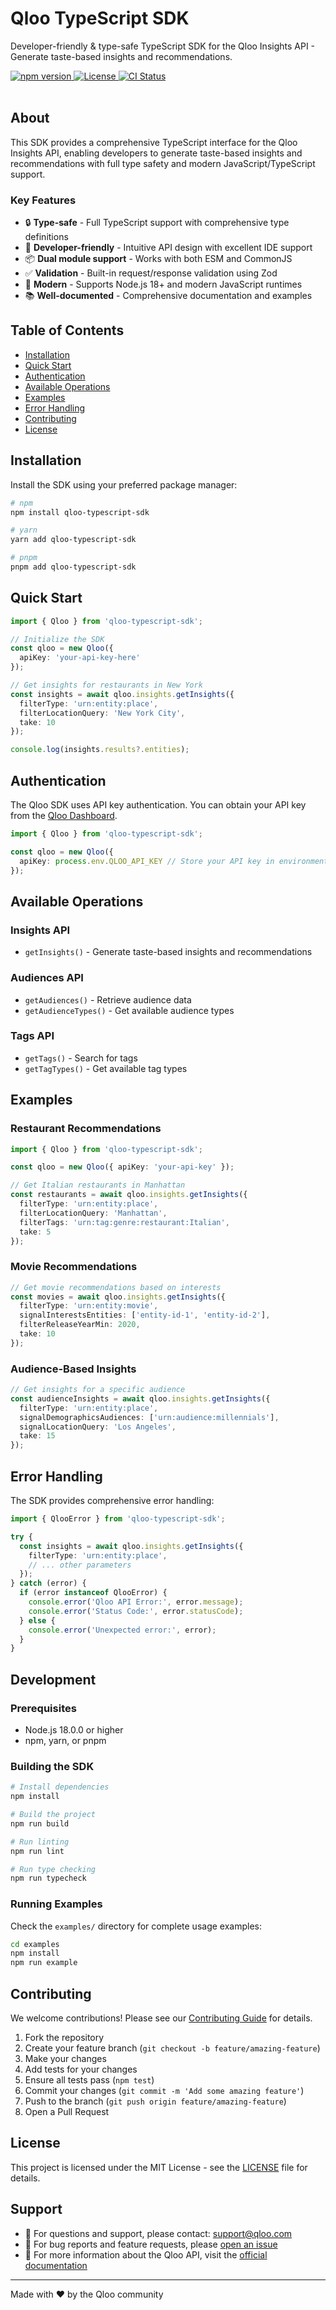 # Qloo TypeScript SDK

Developer-friendly & type-safe TypeScript SDK for the Qloo Insights API - Generate taste-based insights and recommendations.

<div align="left">
    <a href="https://www.npmjs.com/package/qloo-typescript-sdk">
        <img src="https://img.shields.io/npm/v/qloo-typescript-sdk.svg" alt="npm version" />
    </a>
    <a href="https://opensource.org/licenses/MIT">
        <img src="https://img.shields.io/badge/License-MIT-blue.svg" alt="License" />
    </a>
    <a href="https://github.com/yourusername/qloo-typescript-sdk/actions">
        <img src="https://github.com/yourusername/qloo-typescript-sdk/workflows/CI/badge.svg" alt="CI Status" />
    </a>
</div>

<br />

## About

This SDK provides a comprehensive TypeScript interface for the Qloo Insights API, enabling developers to generate taste-based insights and recommendations with full type safety and modern JavaScript/TypeScript support.

### Key Features

- 🔒 **Type-safe** - Full TypeScript support with comprehensive type definitions
- 🎯 **Developer-friendly** - Intuitive API design with excellent IDE support
- 📦 **Dual module support** - Works with both ESM and CommonJS
- ✅ **Validation** - Built-in request/response validation using Zod
- 🚀 **Modern** - Supports Node.js 18+ and modern JavaScript runtimes
- 📚 **Well-documented** - Comprehensive documentation and examples

## Table of Contents

- [Installation](#installation)
- [Quick Start](#quick-start)
- [Authentication](#authentication)
- [Available Operations](#available-operations)
- [Examples](#examples)
- [Error Handling](#error-handling)
- [Contributing](#contributing)
- [License](#license)

## Installation

Install the SDK using your preferred package manager:

```bash
# npm
npm install qloo-typescript-sdk

# yarn
yarn add qloo-typescript-sdk

# pnpm
pnpm add qloo-typescript-sdk
```

## Quick Start

```typescript
import { Qloo } from 'qloo-typescript-sdk';

// Initialize the SDK
const qloo = new Qloo({
  apiKey: 'your-api-key-here'
});

// Get insights for restaurants in New York
const insights = await qloo.insights.getInsights({
  filterType: 'urn:entity:place',
  filterLocationQuery: 'New York City',
  take: 10
});

console.log(insights.results?.entities);
```

## Authentication

The Qloo SDK uses API key authentication. You can obtain your API key from the [Qloo Dashboard](https://dashboard.qloo.com).

```typescript
import { Qloo } from 'qloo-typescript-sdk';

const qloo = new Qloo({
  apiKey: process.env.QLOO_API_KEY // Store your API key in environment variables
});
```

## Available Operations

### Insights API
- `getInsights()` - Generate taste-based insights and recommendations

### Audiences API  
- `getAudiences()` - Retrieve audience data
- `getAudienceTypes()` - Get available audience types

### Tags API
- `getTags()` - Search for tags
- `getTagTypes()` - Get available tag types

## Examples

### Restaurant Recommendations

```typescript
import { Qloo } from 'qloo-typescript-sdk';

const qloo = new Qloo({ apiKey: 'your-api-key' });

// Get Italian restaurants in Manhattan
const restaurants = await qloo.insights.getInsights({
  filterType: 'urn:entity:place',
  filterLocationQuery: 'Manhattan',
  filterTags: 'urn:tag:genre:restaurant:Italian',
  take: 5
});
```

### Movie Recommendations

```typescript
// Get movie recommendations based on interests
const movies = await qloo.insights.getInsights({
  filterType: 'urn:entity:movie',
  signalInterestsEntities: ['entity-id-1', 'entity-id-2'],
  filterReleaseYearMin: 2020,
  take: 10
});
```

### Audience-Based Insights

```typescript
// Get insights for a specific audience
const audienceInsights = await qloo.insights.getInsights({
  filterType: 'urn:entity:place',
  signalDemographicsAudiences: ['urn:audience:millennials'],
  signalLocationQuery: 'Los Angeles',
  take: 15
});
```

## Error Handling

The SDK provides comprehensive error handling:

```typescript
import { QlooError } from 'qloo-typescript-sdk';

try {
  const insights = await qloo.insights.getInsights({
    filterType: 'urn:entity:place',
    // ... other parameters
  });
} catch (error) {
  if (error instanceof QlooError) {
    console.error('Qloo API Error:', error.message);
    console.error('Status Code:', error.statusCode);
  } else {
    console.error('Unexpected error:', error);
  }
}
```

## Development

### Prerequisites

- Node.js 18.0.0 or higher
- npm, yarn, or pnpm

### Building the SDK

```bash
# Install dependencies
npm install

# Build the project
npm run build

# Run linting
npm run lint

# Run type checking
npm run typecheck
```

### Running Examples

Check the `examples/` directory for complete usage examples:

```bash
cd examples
npm install
npm run example
```

## Contributing

We welcome contributions! Please see our [Contributing Guide](CONTRIBUTING.md) for details.

1. Fork the repository
2. Create your feature branch (`git checkout -b feature/amazing-feature`)
3. Make your changes
4. Add tests for your changes
5. Ensure all tests pass (`npm test`)
6. Commit your changes (`git commit -m 'Add some amazing feature'`)
7. Push to the branch (`git push origin feature/amazing-feature`)
8. Open a Pull Request

## License

This project is licensed under the MIT License - see the [LICENSE](LICENSE) file for details.

## Support

- 📧 For questions and support, please contact: [support@qloo.com](mailto:support@qloo.com)
- 🐛 For bug reports and feature requests, please [open an issue](https://github.com/yourusername/qloo-typescript-sdk/issues)
- 📖 For more information about the Qloo API, visit the [official documentation](https://docs.qloo.com)

---

Made with ❤️ by the Qloo community
